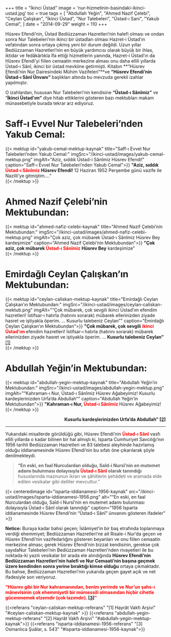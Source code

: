 +++
title = "İkinci Üstad"
image = 'nur-hizmetinin-basindaki-ikinci-ustad.jpg'
toc = true
tags = [
    "Abdullah Yeğin",
    "Ahmed Nazif Çelebi",
    "Ceylan Çalışkan",
    "İkinci Üstad",
    "Nur Talebeleri",
    "Üstad-ı Sani",
    "Yakub Cemal",
]
date = "2014-09-29"
weight = 110
+++

Hüsrev Efendi’nin, Üstad Bediüzzaman Hazretleri’nin halefi olması ve ondan sonra Nur Talebeleri’nin ikinci bir üstadları olması Hazret-i Üstad’ın vefatından sonra ortaya çıkmış yeni bir durum değildi. Uzun yıllar Bediüzzaman Hazretleri’nin en büyük yardımcısı olarak büyük bir ihlas, iktidar ve fedâkârlıkla îfa ettiği hizmetlerin yanında, Hazret-i Üstad’ın da Hüsrev Efendi’yi fiilen cemaatin merkezine alması onu daha ellili yıllarda Üstad-ı Sânî, ikinci bir üstad mevkiine getirmişti. Kitabın **“Hüsrev Efendi’nin Nur Dairesindeki Mühim Vazifeleri”**ve **“Hüsrev Efendi’nin Üstad-ı Sânî Ünvanı”** başlıkları altında bu mevzuda gerekli izahlar yapılmıştır.

O izahlardan, hususan Nur Talebeleri’nin kendisine **“Üstad-ı Sânîmiz”** ve “**İkinci Üstad'ım”** diye hitab ettiklerini gösteren bazı mektubları makam münasebetiyle burada tekrar arz ediyoruz.  

# Saff-ı Evvel Nur Talebeleri’nden Yakub Cemal:
{{< mektup  id="yakub-cemal-mektup-kaynak"
            title="Saff-ı Evvel Nur Talebeleri’nden Yakub Cemal:"
            imgSrc="/ikinci-ustad/images/yakub-cemal-mektup.png"
            imgAlt="Aziz, sıddık Üstad-i Sânîmiz Hüsrev Efendi!"
            caption="Saff-ı Evvel Nur Talebeleri’nden Yakub Cemal">}}
    <b>"Aziz, sıddık</b> <strong style="color:red">Üstad-ı Sânîmiz</strong> <b>Hüsrev Efendi!</b> 12 Haziran 1952 Perşembe günü vazife ile Nazilli’ye gitmiştim….” <br>
{{< /mektup >}}

# Ahmed Nazif Çelebi’nin Mektubundan:
{{< mektup  id="ahmed-nafiz-celebi-kaynak"
            title="Ahmed Nazif Çelebi’nin Mektubundan:"
            imgSrc="/ikinci-ustad/images/ahmed-nafiz-celebi-mektup.png"
            imgAlt="Çok aziz, çok mübarek Üstad-ı Sânîmiz Hüsrev Bey kardeşimize"
            caption="Ahmed Nazif Çelebi’nin Mektubundan">}}
    <b>"Çok aziz, çok mübarek </b> <strong style="color:red">Üstad-ı Sânîmiz</strong> <b> Hüsrev Bey</b> kardeşimize” <br>
{{< /mektup >}}

# Emirdağlı Ceylan Çalışkan’ın Mektubundan:
{{< mektup  id="ceylan-caliskan-mektup-kaynak"
            title="Emirdağlı Ceylan Çalışkan’ın Mektubundan:"
            imgSrc="/ikinci-ustad/images/ceylan-caliskan-mektub.png"
            imgAlt="“Çok mübarek, çok sevgili ikinci Üstad’ım efendim hazretleri! İstifsar-ı hatırla (hatırını sorarak) mübarek ellerinizden ziyade hasret ve iştiyakla öperim. ... Kusurlu talebeniz Ceylan”"
            caption="Emirdağlı Ceylan Çalışkan’ın Mektubundan">}}
    <b>"Çok mübarek, çok sevgili</b> <strong style="color:red">ikinci Üstad’ım </strong>efendim hazretleri! İstifsar-ı hatırla
     (hatırını sorarak) mübarek ellerinizden ziyade hasret ve iştiyakla öperim. … <b>Kusurlu talebeniz Ceylan”</b> <a href="#ceylan-caliskan-mektup-referans">[1]</a>  <br>
{{< /mektup >}}

# Abdullah Yeğin’in Mektubundan:
{{< mektup  id="abdullah-yegin-mektup-kaynak"
            title="Abdullah Yeğin’in Mektubundan:"
            imgSrc="/ikinci-ustad/images/abdullah-yegin-mektup.png"
            imgAlt="“Kahraman-ı Nur, Üstad-ı Sânîmiz Hüsrev Ağabeyimiz!  Kusurlu kardeşlerinizden Urfa’da Abdullah”"
            caption="Abdullah Yeğin’in Mektubundan">}}
    <b>"Kahraman-ı Nur, </b> <strong style="color:red"> Üstad-ı Sânîmiz </strong>Hüsrev Ağabeyimiz!<br>
{{< /mektup >}}

<p style="text-align:right"><b>Kusurlu kardeşlerinizden Urfa’da Abdullah” <a href="#abdullah-yegin-mektup-referans">[2]</a></b></p>
<hr>


Yukarıdaki misallerde görüldüğü gibi, Hüsrev Efendi’nin <b><span style="color:red">Üstad-ı Sânî</span></b> vasfı ellili yıllarda o kadar bilinen bir hal almıştı ki, Isparta Cumhuriyet Savcılığı’nın 1956 tarihli Bediüzzaman Hazretleri ve 83 talebesi aleyhinde hazırlamış olduğu iddianamesinde Hüsrev Efendi’nin bu sıfatı öne çıkarılarak şöyle denilmekteydi.

> <b>“En eski, en faal Nurculardan olduğu, Saîd-i Nursî’nin en mutemet adamı bulunması dolayısıyla <span style="color:red;"> Üstad-ı Sânî </span> olarak tanındığı </b> hususlarında maznunun ikrarı ve şâhitlerin şehâdeti ve aramada elde edilen vesikalar gibi deliller mevcuttur.”

{{< centeredimage id="isparta-iddianamesi-1956-kaynak"
                  src="/ikinci-ustad/images/isparta-iddianamesi-1956.png"
                  alt="“En eski, en faal Nurculardan olduğu, Saîd-i Nursî’nin en mutemet adamı bulunması dolayısıyla Üstad-ı Sânî olarak tanındığı"
                  caption="1956 Isparta iddianamesinde Hüsrev Efendi’nin “Üstad-ı Sânî” ünvanını gösteren ifadeler"  >}}
                  
**Netice:** Buraya kadar bahsi geçen; İslâmiyet’in bir baş etrafında toplanmaya verdiği ehemmiyet; Bediüzzaman Hazretleri’ne ait Risale-i Nur’da geçen ve Hüsrev Efendi’nin vazifedarlığını gösteren beyanları ve onu fiilen cemaatin merkezine alması; gerek Hüsrev Efendi’nin bizzat kendisinin, gerekse çok sayıdaNur Talebeleri’nin Bediüzzaman Hazretleri’nden rivayetleri ile bu noktada-ki yazılı vesikalar bir arada ele alındığında **Hüsrev Efendi’nin Bediüzzaman Hazretleri’nin halefi ve Nur Cemaati’nin başına geçmek üzere kendinden sonra yerine bıraktığı kimse olduğu** ortaya çıkmaktadır. Bu bahse, Bediüzzaman Hazretleri’nin yukarıda geçen gayet açık ve net ifadesiyle son veriyoruz.

<b><span style="color:red"> “Hüsrev gibi bir Nur kahramanından, benim yerimde ve Nur’un şahs-ı mânevîsinin çok ehemmiyetli bir mümessili olmasından hiçbir cihetle gücenmemek elzemdir (çok lazımdır). <a href="#isparta-iddianamesi-1956-referans">[3]</a>” </span></b>
                  
{{<referans "ceylan-caliskan-mektup-referans" "[1] Hayrât Vakfı Arşivi" "#ceylan-caliskan-mektup-kaynak" >}}
{{<referans "abdullah-yegin-mektup-referans" "[2] Hayrât Vakfı Arşivi" "#abdullah-yegin-mektup-kaynak">}}
{{<referans "isparta-iddianamesi-1956-referans" "[3] Osmanlıca Şuâlar, s. 543" "#isparta-iddianamesi-1956-kaynak">}}
